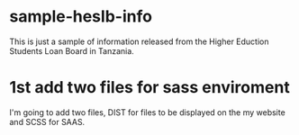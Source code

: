 # sample-heslb-info
This is just a sample of information released 
from the Higher Eduction Students Loan Board in Tanzania.

# 1st add two files for sass enviroment
I'm going to add two files, DIST for files to be 
displayed on the my website and SCSS for SAAS.
